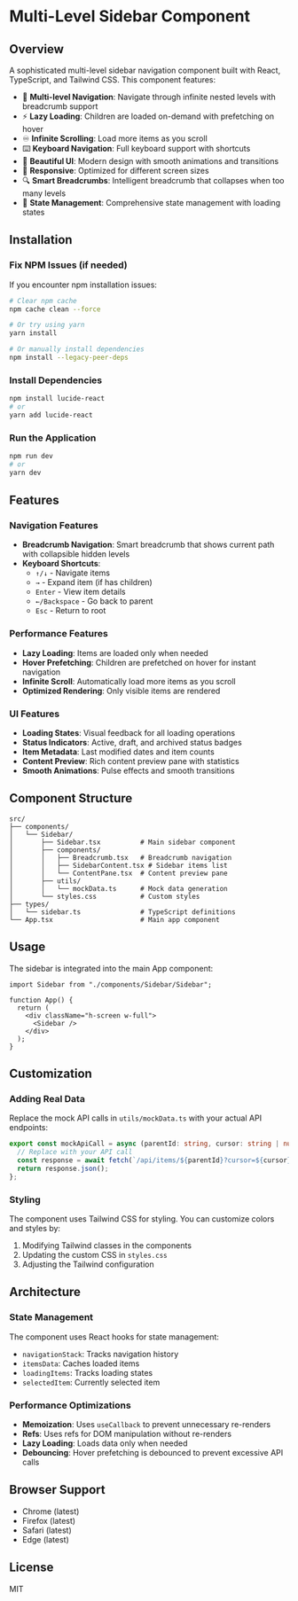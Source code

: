 # Multi-Level Sidebar Component

## Overview
A sophisticated multi-level sidebar navigation component built with React, TypeScript, and Tailwind CSS. This component features:

- 🎯 **Multi-level Navigation**: Navigate through infinite nested levels with breadcrumb support
- ⚡ **Lazy Loading**: Children are loaded on-demand with prefetching on hover
- ♾️ **Infinite Scrolling**: Load more items as you scroll
- ⌨️ **Keyboard Navigation**: Full keyboard support with shortcuts
- 🎨 **Beautiful UI**: Modern design with smooth animations and transitions
- 📱 **Responsive**: Optimized for different screen sizes
- 🔍 **Smart Breadcrumbs**: Intelligent breadcrumb that collapses when too many levels
- 💾 **State Management**: Comprehensive state management with loading states

## Installation

### Fix NPM Issues (if needed)
If you encounter npm installation issues:
```bash
# Clear npm cache
npm cache clean --force

# Or try using yarn
yarn install

# Or manually install dependencies
npm install --legacy-peer-deps
```

### Install Dependencies
```bash
npm install lucide-react
# or
yarn add lucide-react
```

### Run the Application
```bash
npm run dev
# or
yarn dev
```

## Features

### Navigation Features
- **Breadcrumb Navigation**: Smart breadcrumb that shows current path with collapsible hidden levels
- **Keyboard Shortcuts**:
  - `↑/↓` - Navigate items
  - `→` - Expand item (if has children)
  - `Enter` - View item details
  - `←/Backspace` - Go back to parent
  - `Esc` - Return to root

### Performance Features
- **Lazy Loading**: Items are loaded only when needed
- **Hover Prefetching**: Children are prefetched on hover for instant navigation
- **Infinite Scroll**: Automatically load more items as you scroll
- **Optimized Rendering**: Only visible items are rendered

### UI Features
- **Loading States**: Visual feedback for all loading operations
- **Status Indicators**: Active, draft, and archived status badges
- **Item Metadata**: Last modified dates and item counts
- **Content Preview**: Rich content preview pane with statistics
- **Smooth Animations**: Pulse effects and smooth transitions

## Component Structure

```
src/
├── components/
│   └── Sidebar/
│       ├── Sidebar.tsx          # Main sidebar component
│       ├── components/
│       │   ├── Breadcrumb.tsx   # Breadcrumb navigation
│       │   ├── SidebarContent.tsx # Sidebar items list
│       │   └── ContentPane.tsx  # Content preview pane
│       ├── utils/
│       │   └── mockData.ts      # Mock data generation
│       └── styles.css           # Custom styles
├── types/
│   └── sidebar.ts               # TypeScript definitions
└── App.tsx                      # Main app component
```

## Usage

The sidebar is integrated into the main App component:

```tsx
import Sidebar from "./components/Sidebar/Sidebar";

function App() {
  return (
    <div className="h-screen w-full">
      <Sidebar />
    </div>
  );
}
```

## Customization

### Adding Real Data
Replace the mock API calls in `utils/mockData.ts` with your actual API endpoints:

```typescript
export const mockApiCall = async (parentId: string, cursor: string | null = null) => {
  // Replace with your API call
  const response = await fetch(`/api/items/${parentId}?cursor=${cursor}`);
  return response.json();
};
```

### Styling
The component uses Tailwind CSS for styling. You can customize colors and styles by:
1. Modifying Tailwind classes in the components
2. Updating the custom CSS in `styles.css`
3. Adjusting the Tailwind configuration

## Architecture

### State Management
The component uses React hooks for state management:
- `navigationStack`: Tracks navigation history
- `itemsData`: Caches loaded items
- `loadingItems`: Tracks loading states
- `selectedItem`: Currently selected item

### Performance Optimizations
- **Memoization**: Uses `useCallback` to prevent unnecessary re-renders
- **Refs**: Uses refs for DOM manipulation without re-renders
- **Lazy Loading**: Loads data only when needed
- **Debouncing**: Hover prefetching is debounced to prevent excessive API calls

## Browser Support
- Chrome (latest)
- Firefox (latest)
- Safari (latest)
- Edge (latest)

## License
MIT
